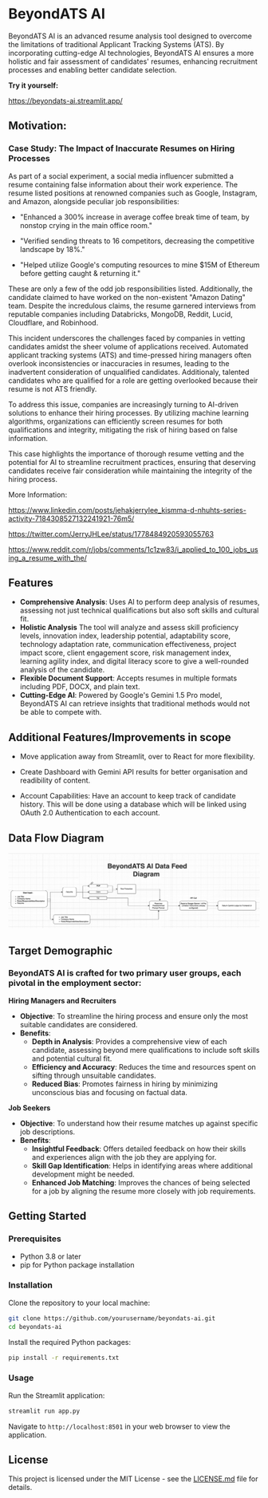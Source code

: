 
# BeyondATS AI

BeyondATS AI is an advanced resume analysis tool designed to overcome the limitations of traditional Applicant Tracking Systems (ATS). By incorporating cutting-edge AI technologies, BeyondATS AI ensures a more holistic and fair assessment of candidates' resumes, enhancing recruitment processes and enabling better candidate selection.

**Try it yourself:**

https://beyondats-ai.streamlit.app/

## Motivation: 
### Case Study: The Impact of Inaccurate Resumes on Hiring Processes

As part of a social experiment, a social media influencer submitted a resume containing false information about their work experience. The resume listed positions at renowned companies such as Google, Instagram, and Amazon, alongside peculiar job responsibilities:

- "Enhanced a 300% increase in average coffee break time of team, by nonstop crying in the main office room."

- "Verified sending threats to 16 competitors, decreasing the competitive landscape by 18%."

- "Helped utilize Google's computing resources to mine $15M of Ethereum before getting caught & returning it."

These are only a few of the odd job responsibilities listed. Additionally, the candidate claimed to have worked on the non-existent "Amazon Dating" team. Despite the incredulous claims, the resume garnered interviews from reputable companies including Databricks, MongoDB, Reddit, Lucid, Cloudflare, and Robinhood.

This incident underscores the challenges faced by companies in vetting candidates amidst the sheer volume of applications received. Automated applicant tracking systems (ATS) and time-pressed hiring managers often overlook inconsistencies or inaccuracies in resumes, leading to the inadvertent consideration of unqualified candidates. Additionaly, talented candidates who are qualified for a role are getting overlooked because their resume is not ATS friendly. 

To address this issue, companies are increasingly turning to AI-driven solutions to enhance their hiring processes. By utilizing machine learning algorithms, organizations can efficiently screen resumes for both qualifications and integrity, mitigating the risk of hiring based on false information.

This case highlights the importance of thorough resume vetting and the potential for AI to streamline recruitment practices, ensuring that deserving candidates receive fair consideration while maintaining the integrity of the hiring process.

More Information:

https://www.linkedin.com/posts/jehakjerrylee_kismma-d-nhuhts-series-activity-7184308527132241921-76m5/

https://twitter.com/JerryJHLee/status/1778484920593055763

https://www.reddit.com/r/jobs/comments/1c1zw83/i_applied_to_100_jobs_using_a_resume_with_the/

## Features

- **Comprehensive Analysis**: Uses AI to perform deep analysis of resumes, assessing not just technical qualifications but also soft skills and cultural fit.
- **Holistic Analysis** The tool will analyze and assess skill proficiency levels, innovation index, leadership potential, adaptability score, technology adaptation rate, communication effectiveness, project impact score, client engagement score, risk management index, learning agility index, and digital literacy score to give a well-rounded analysis of the candidate. 
- **Flexible Document Support**: Accepts resumes in multiple formats including PDF, DOCX, and plain text.
- **Cutting-Edge AI**: Powered by Google's Gemini 1.5 Pro model, BeyondATS AI can retrieve insights that traditional methods would not be able to compete with.

## Additional Features/Improvements in scope

- Move application away from Streamlit, over to React for more flexibility.

- Create Dashboard with Gemini API results for better organisation and readibility of content.

- Account Capabilities: Have an account to keep track of candidate history. This will be done using a database which will be linked using OAuth 2.0 Authentication to each account.

## Data Flow Diagram

![Data Flow Diagram](image/datafeed.png)

## Target Demographic

### BeyondATS AI is crafted for two primary user groups, each pivotal in the employment sector:

**Hiring Managers and Recruiters**

- **Objective**: To streamline the hiring process and ensure only the most suitable candidates are considered.
- **Benefits**:
  - **Depth in Analysis**: Provides a comprehensive view of each candidate, assessing beyond mere qualifications to include soft skills and potential cultural fit.
  - **Efficiency and Accuracy**: Reduces the time and resources spent on sifting through unsuitable candidates.
  - **Reduced Bias**: Promotes fairness in hiring by minimizing unconscious bias and focusing on factual data.

**Job Seekers**
- **Objective**: To understand how their resume matches up against specific job descriptions.
- **Benefits**:
  - **Insightful Feedback**: Offers detailed feedback on how their skills and experiences align with the job they are applying for.
  - **Skill Gap Identification**: Helps in identifying areas where additional development might be needed.
  - **Enhanced Job Matching**: Improves the chances of being selected for a job by aligning the resume more closely with job requirements.



## Getting Started

### Prerequisites

- Python 3.8 or later
- pip for Python package installation

### Installation

Clone the repository to your local machine:

```bash
git clone https://github.com/yourusername/beyondats-ai.git
cd beyondats-ai
```

Install the required Python packages:

```bash
pip install -r requirements.txt
```

### Usage

Run the Streamlit application:

```bash
streamlit run app.py
```

Navigate to `http://localhost:8501` in your web browser to view the application.


## License

This project is licensed under the MIT License - see the [LICENSE.md](LICENSE.md) file for details.




  
